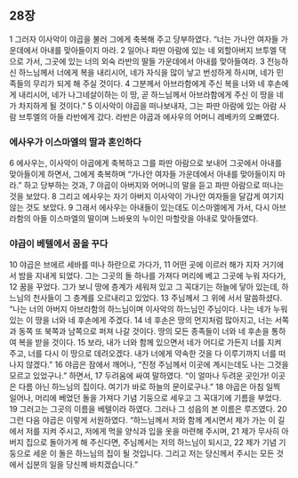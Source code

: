 ## 28장
1 그러자 이사악이 야곱을 불러 그에게 축복해 주고 당부하였다. “너는 가나안 여자들 가운데에서 아내를 맞아들이지 마라.
2 일어나 파딴 아람에 있는 네 외할아버지 브투엘 댁으로 가서, 그곳에 있는 너의 외숙 라반의 딸들 가운데에서 아내를 맞아들여라.
3 전능하신 하느님께서 너에게 복을 내리시어, 네가 자식을 많이 낳고 번성하게 하시며, 네가 민족들의 무리가 되게 해 주실 것이다.
4 그분께서 아브라함에게 주신 복을 너와 네 후손에게 내리시어, 네가 나그네살이하는 이 땅, 곧 하느님께서 아브라함에게 주신 이 땅을 네가 차지하게 될 것이다.”
5 이사악이 야곱을 떠나보내자, 그는 파딴 아람에 있는 아람 사람 브투엘의 아들 라반에게 갔다. 라반은 야곱과 에사우의 어머니 레베카의 오빠였다.
### 에사우가 이스마엘의 딸과 혼인하다
6 에사우는, 이사악이 야곱에게 축복하고 그를 파딴 아람으로 보내어 그곳에서 아내를 맞아들이게 하면서, 그에게 축복하며 “가나안 여자들 가운데에서 아내를 맞아들이지 마라.” 하고 당부하는 것과,
7 야곱이 아버지와 어머니의 말을 듣고 파딴 아람으로 떠나는 것을 보았다.
8 그리고 에사우는 자기 아버지 이사악이 가나안 여자들을 달갑게 여기지 않는 것도 보았다.
9 그래서 에사우는 아내들이 있는데도 이스마엘에게 가서, 다시 아브라함의 아들 이스마엘의 딸이며 느바욧의 누이인 마할랏을 아내로 맞아들였다.
### 야곱이 베텔에서 꿈을 꾸다
10 야곱은 브에르 세바를 떠나 하란으로 가다가,
11 어떤 곳에 이르러 해가 지자 거기에서 밤을 지내게 되었다. 그는 그곳의 돌 하나를 가져다 머리에 베고 그곳에 누워 자다가,
12 꿈을 꾸었다. 그가 보니 땅에 층계가 세워져 있고 그 꼭대기는 하늘에 닿아 있는데, 하느님의 천사들이 그 층계를 오르내리고 있었다.
13 주님께서 그 위에 서서 말씀하셨다. “나는 너의 아버지 아브라함의 하느님이며 이사악의 하느님인 주님이다. 나는 네가 누워 있는 이 땅을 너와 네 후손에게 주겠다.
14 네 후손은 땅의 먼지처럼 많아지고, 너는 서쪽과 동쪽 또 북쪽과 남쪽으로 퍼져 나갈 것이다. 땅의 모든 종족들이 너와 네 후손을 통하여 복을 받을 것이다.
15 보라, 내가 너와 함께 있으면서 네가 어디로 가든지 너를 지켜 주고, 너를 다시 이 땅으로 데려오겠다. 내가 너에게 약속한 것을 다 이루기까지 너를 떠나지 않겠다.”
16 야곱은 잠에서 깨어나, “진정 주님께서 이곳에 계시는데도 나는 그것을 모르고 있었구나.” 하면서,
17 두려움에 싸여 말하였다. “이 얼마나 두려운 곳인가! 이곳은 다름 아닌 하느님의 집이다. 여기가 바로 하늘의 문이로구나.”
18 야곱은 아침 일찍 일어나, 머리에 베었던 돌을 가져다 기념 기둥으로 세우고 그 꼭대기에 기름을 부었다.
19 그러고는 그곳의 이름을 베텔이라 하였다. 그러나 그 성읍의 본 이름은 루즈였다.
20 그런 다음 야곱은 이렇게 서원하였다. “하느님께서 저와 함께 계시면서 제가 가는 이 길에서 저를 지켜 주시고, 저에게 먹을 양식과 입을 옷을 마련해 주시며,
21 제가 무사히 아버지 집으로 돌아가게 해 주신다면, 주님께서는 저의 하느님이 되시고,
22 제가 기념 기둥으로 세운 이 돌은 하느님의 집이 될 것입니다. 그리고 저는 당신께서 주시는 모든 것에서 십분의 일을 당신께 바치겠습니다.”
